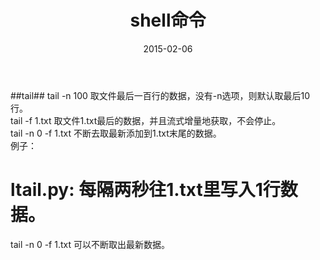 ﻿---
layout: post
title: shell命令
categories: itbase
date: 2015-02-06
---

##tail##
tail -n 100 取文件最后一百行的数据，没有-n选项，则默认取最后10行。   
tail -f 1.txt 取文件1.txt最后的数据，并且流式增量地获取，不会停止。  
tail -n 0 -f 1.txt 不断去取最新添加到1.txt末尾的数据。   
例子：   
# ltail.py: 每隔两秒往1.txt里写入1行数据。   
tail -n 0 -f 1.txt 可以不断取出最新数据。   
